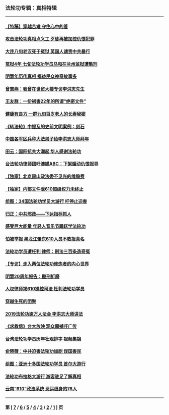 ### 法轮功专辑：真相特辑
---
#### [【特稿】穿越苦难 守住心中的善](../../pages/nf4389/n13784979.md?01230430) 
#### [攻击法轮功真相点义工 歹徒再被加控仇恨犯罪](../../pages/nf4389/n13601019.md?01230430) 
#### [大连八旬老汉死于冤狱 英国人谴责中共暴行](../../pages/nf4389/n13480118.md?01230430) 
#### [冤狱4年 七旬法轮功学员马和在兰州监狱遭酷刑](../../pages/nf4389/n13304688.md?01230430) 
#### [明慧年历传真相 福益民众神奇故事多](../../pages/nf4389/n13294545.md?01230430) 
#### [曾慧燕：我曾在世贸大楼专访李洪志先生](../../pages/nf4389/n12898729.md?01230430) 
#### [王友群：一份祸害22年的所谓“绝密文件”](../../pages/nf4389/n12871750.md?01230430) 
#### [健康有良方 一群九旬百岁老人的长寿秘密](../../pages/nf4389/n12847475.md?01230430) 
#### [《转法轮》中提及的史前文明案例：刻石](../../pages/nf4389/n12758577.md?01230430) 
#### [中国各军区兵种大法弟子给李洪志大师拜年](../../pages/nf4389/n12750047.md?01230430) 
#### [田云：国际抗共大潮起 华人感谢法轮功](../../pages/nf4389/n12357708.md?01230430) 
#### [台法轮功律师团吁澳媒ABC：下架煽动仇恨报导](../../pages/nf4389/n12279917.md?01230430) 
#### [【独家】北京房山政法委不见光的维稳费](../../pages/nf4389/n12031979.md?01230430) 
#### [【独家】内部文件泄610超级权力未终止](../../pages/nf4389/n12023895.md?01230430) 
#### [组图：34国法轮功学员大游行 吁停止迫害](../../pages/nf4389/n11492658.md?01230430) 
#### [归正：中共邪政——下达指标抓人](../../pages/nf4389/n11474770.md?01230430) 
#### [感受巨大能量 年轻人音乐节踊跃学法轮功](../../pages/nf4389/n11441981.md?01230430) 
#### [怕被举报 黑龙江肇东610人员不敢报真名](../../pages/nf4389/n11436499.md?01230430) 
#### [法轮功学员遭枉判 律师：刑法三百条造奇冤](../../pages/nf4389/n11433943.md?01230430) 
#### [【专访】走入两位法轮功修炼者的内心世界](../../pages/nf4389/n11415623.md?01230430) 
#### [明慧20周年报告：酷刑折磨](../../pages/nf4389/n11387954.md?01230430) 
#### [人权律师揭610操控司法 枉判法轮功学员](../../pages/nf4389/n11313370.md?01230430) 
#### [穿越生死的团聚](../../pages/nf4389/n11258922.md?01230430) 
#### [2019法轮功逾万人法会 李洪志大师讲法](../../pages/nf4389/n11265303.md?01230430) 
#### [《求救信》台大放映 观众震撼吁广传](../../pages/nf4389/n10922251.md?01230430) 
#### [台湾法轮功学员历年壮观排字 视频集锦](../../pages/nf4389/n10878789.md?01230430) 
#### [俞晓薇：中共迫害法轮功加剧 误国害民](../../pages/nf4389/n10859260.md?01230430) 
#### [组图：亚洲十多国法轮功学员 首尔大游行](../../pages/nf4389/n10781149.md?01230430) 
#### [法轮功布拉格大游行 游客驻足了解真相](../../pages/nf4389/n10749360.md?01230430) 
#### [云南“610”政法系统 恶运缠身的78人](../../pages/nf4389/n10747534.md?01230430) 

---
#### 第 [ [7](./7.md?01230430) / [6](./6.md?01230430) / [5](./5.md?01230430) / [4](./4.md?01230430) / [3](./3.md?01230430) / [2](./2.md?01230430) / [1](./1.md?01230430) ] 页
